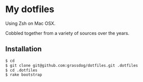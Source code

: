 # My dotfiles

Using Zsh on Mac OSX.

Cobbled together from a variety of sources over the years.

## Installation

```sh
$ cd
$ git clone git@github.com:grassdog/dotfiles.git .dotfiles
$ cd .dotfiles
$ rake bootstrap
```
